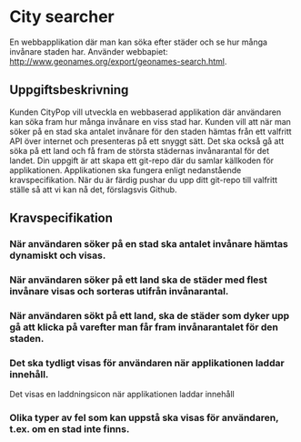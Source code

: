 # City searcher

En webbapplikation där man kan söka efter städer och se hur många invånare staden har.
Använder webbapiet:
http://www.geonames.org/export/geonames-search.html​.

## Uppgiftsbeskrivning
Kunden CityPop vill utveckla en webbaserad applikation där användaren kan söka fram hur
många invånare en viss stad har. Kunden vill att när man söker på en stad ska antalet
invånare för den staden hämtas från ett valfritt API över internet och presenteras på ett
snyggt sätt. Det ska också gå att söka på ett land och få fram de största städernas
invånarantal för det landet.
Din uppgift är att skapa ett git-repo där du samlar källkoden för applikationen.
Applikationen ska fungera enligt nedanstående kravspecifikation. När du är färdig pushar
du upp ditt git-repo till valfritt ställe så att vi kan nå det, förslagsvis Github.

## Kravspecifikation

### När användaren söker på en stad ska antalet invånare hämtas dynamiskt och visas.

### När användaren söker på ett land ska de städer med flest invånare visas och sorteras utifrån invånarantal.

### När användaren sökt på ett land, ska de städer som dyker upp gå att klicka på varefter man får fram invånarantalet för den staden.

### Det ska tydligt visas för användaren när applikationen laddar innehåll.
Det visas en laddningsicon när applikationen laddar innehåll

### Olika typer av fel som kan uppstå ska visas för användaren, t.ex. om en stad inte finns.
